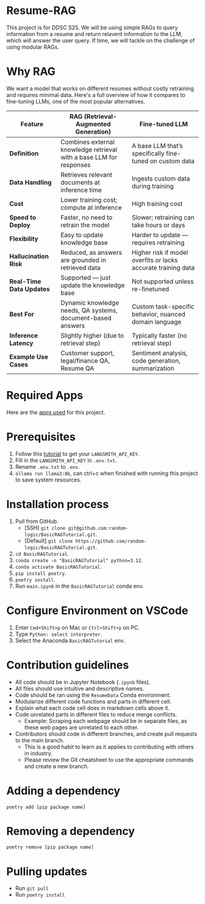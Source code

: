 # Resume-RAG
This project is for DDSC S25. We will be using simple RAGs to query information from a resume and return relavent information to the LLM, which will answer the user query. If time, we will tackle on the challenge of using modular RAGs.

# Why RAG
We want a model that works on different resumes without costly retraining and requires minimal data. Here's a full overview of how it compares to fine-tuning LLMs, one of the most popular alternatives.

| **Feature**               | **RAG (Retrieval-Augmented Generation)**                          | **Fine-tuned LLM**                                         |
|---------------------------|--------------------------------------------------------------------|-------------------------------------------------------------|
| **Definition**            | Combines external knowledge retrieval with a base LLM for responses | A base LLM that’s specifically fine-tuned on custom data     |
| **Data Handling**         | Retrieves relevant documents at inference time                    | Ingests custom data during training                          |
| **Cost**                  | Lower training cost; compute at inference                         | High training cost                         |
| **Speed to Deploy**       | Faster, no need to retrain the model                              | Slower; retraining can take hours or days                   |
| **Flexibility**           | Easy to update knowledge base                                     | Harder to update — requires retraining                      |
| **Hallucination Risk**    | Reduced, as answers are grounded in retrieved data                | Higher risk if model overfits or lacks accurate training data |
| **Real-Time Data Updates**| Supported — just update the knowledge base                        | Not supported unless re-finetuned                           |
| **Best For**              | Dynamic knowledge needs, QA systems, document-based answers       | Custom task-specific behavior, nuanced domain language      |
| **Inference Latency**     | Slightly higher (due to retrieval step)                           | Typically faster (no retrieval step)                        |
| **Example Use Cases**     | Customer support, legal/finance QA, Resume QA                     | Sentiment analysis, code generation, summarization          |

# Required Apps
Here are the [apps used](/docs/prerequisite-apps.md) for this project.

# Prerequisites
1. Follow this [tutorial](https://docs.smith.langchain.com/administration/how_to_guides/organization_management/create_account_api_key) to get your `LANGSMITH_API_KEY`.
2. Fill in the `LANGSMITH_API_KEY` in `.env.txt`.
3. Rename `.env.txt` to `.env`.
4. `ollama run llama3:8b`, can ctrl+c when finished with running this project to save system resources.

# Installation process
1. Pull from GitHub.
    * [SSH] `git clone git@github.com:random-logic/BasicRAGTutorial.git`.
    * [Default] `git clone https://github.com/random-logic/BasicRAGTutorial.git`.
2. `cd BasicRAGTutorial`.
3. `conda create -n "BasicRAGTutorial" python=3.12`.
4. `conda activate BasicRAGTutorial`.
5. `pip install poetry`.
6. `poetry install`.
7. Run `main.ipynb` in the `BasicRAGTutorial` conda env.

# Configure Environment on VSCode
1. Enter `Cmd+Shift+p` on Mac or `Ctrl+Shift+p` on PC.
2. Type `Python: select interpreter`.
3. Select the Anaconda `BasicRAGTutorial` env.

# Contribution guidelines
* All code should be in Jupyter Notebook (`.ipynb` files).
* All files should use intuitive and descriptive names.
* Code should be ran using the `ResumeData` Conda environment.
* Modularize different code functions and parts in different cell.
* Explain what each code cell does in markdown cells above it.
* Code unrelated parts in different files to reduce merge conflicts.
  * Example: Scraping each webpage should be in separate files, as these web pages are unrelated to each other.
* Contributors should code in different branches, and create pull requests to the main branch.
  * This is a good habit to learn as it applies to contributing with others in industry.
  * Please review the Git cheatsheet to use the appropriate commands and create a new branch.

# Adding a dependency
`poetry add [pip package name]`

# Removing a dependency
`poetry remove [pip package name]`

# Pulling updates
* Run `git pull`
* Run `poetry install`
